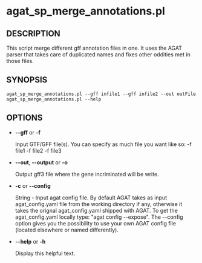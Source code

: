 # agat_sp_merge_annotations.pl

## DESCRIPTION

This script merge different gff annotation files in one.
It uses the AGAT parser that takes care of duplicated names and fixes other oddities met in those files.

## SYNOPSIS

```
agat_sp_merge_annotations.pl --gff infile1 --gff infile2 --out outFile
agat_sp_merge_annotations.pl --help
```

## OPTIONS

- **--gff** or **-f**

    Input GTF/GFF file(s). You can specify as much file you want like so: -f file1 -f file2 -f file3

- **--out**, **--output** or **-o**

    Output gff3 file where the gene incriminated will be write.

- **-c** or **--config**

    String - Input agat config file. By default AGAT takes as input agat_config.yaml file from the working directory if any,
    otherwise it takes the orignal agat_config.yaml shipped with AGAT. To get the agat_config.yaml locally type: "agat config --expose".
    The --config option gives you the possibility to use your own AGAT config file (located elsewhere or named differently).

- **--help** or **-h**

    Display this helpful text.
